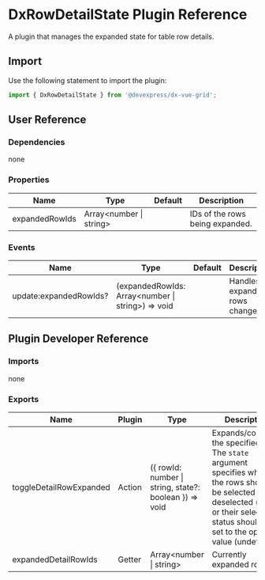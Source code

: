 # DxRowDetailState Plugin Reference

A plugin that manages the expanded state for table row details.

## Import

Use the following statement to import the plugin:

```js
import { DxRowDetailState } from '@devexpress/dx-vue-grid';
```

## User Reference

### Dependencies

none

### Properties

Name | Type | Default | Description
-----|------|---------|------------
expandedRowIds | Array&lt;number &#124; string&gt; | | IDs of the rows being expanded.

### Events

Name | Type | Default | Description
-----|------|---------|------------
update:expandedRowIds? | (expandedRowIds: Array&lt;number &#124; string&gt;) => void | | Handles expanded rows changes.

## Plugin Developer Reference

### Imports

none

### Exports

Name | Plugin | Type | Description
-----|--------|------|------------
toggleDetailRowExpanded | Action | ({ rowId: number &#124; string, state?: boolean }) => void | Expands/collapses the specified row. The `state` argument specifies whether the rows should be selected (true), deselected (false), or their selection status should be set to the opposite value (undefined).
expandedDetailRowIds | Getter | Array&lt;number &#124; string&gt; | Currently expanded rows.
